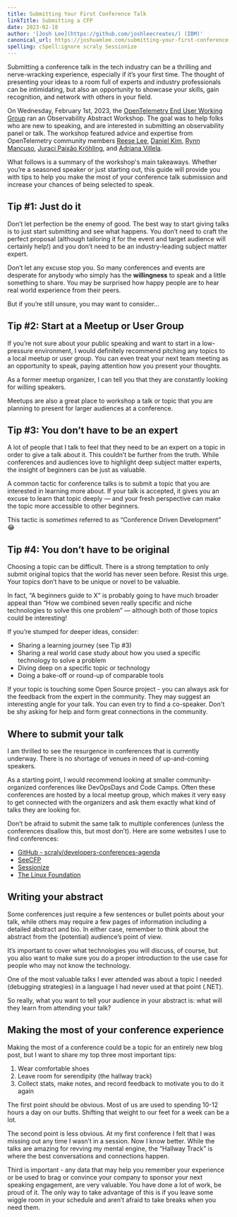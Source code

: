 ```yaml
---
title: Submitting Your First Conference Talk
linkTitle: Submitting a CFP
date: 2023-02-10
author: '[Josh Lee](https://github.com/joshleecreates/) (IBM)'
canonical_url: https://joshuamlee.com/submitting-your-first-conference-talk/
spelling: cSpell:ignore scraly Sessionize
---
```


Submitting a conference talk in the tech industry can be a thrilling and
nerve-wracking experience, especially if it’s your first time. The thought of
presenting your ideas to a room full of experts and industry professionals can
be intimidating, but also an opportunity to showcase your skills, gain
recognition, and network with others in your field.

On Wednesday, February 1st, 2023, the
[OpenTelemetry End User Working Group](/community/end-user/) ran an
Observability Abstract Workshop. The goal was to help folks who are new to
speaking, and are interested in submitting an observability panel or talk. The
workshop featured advice and expertise from OpenTelemetry community members
[Reese Lee](https://github.com/reese-lee),
[Daniel Kim](https://github.com/lazyplatypus),
[Rynn Mancuso](https://github.com/musingvirtual),
[Juraci Paixão Kröhling](https://github.com/jpkrohling), and
[Adriana Villela](https://github.com/avillela).

What follows is a summary of the workshop's main takeaways. Whether you’re a
seasoned speaker or just starting out, this guide will provide you with tips to
help you make the most of your conference talk submission and increase your
chances of being selected to speak.

## Tip #1: Just do it

Don’t let perfection be the enemy of good. The best way to start giving talks is
to just start submitting and see what happens. You don’t need to craft the
perfect proposal (although tailoring it for the event and target audience will
certainly help!) and you don’t need to be an industry-leading subject matter
expert.

Don’t let any excuse stop you. So many conferences and events are desperate for
anybody who simply has the **willingness** to speak and a little something to
share. You may be surprised how happy people are to hear real world experience
from their peers.

But if you’re still unsure, you may want to consider…

## Tip #2: Start at a Meetup or User Group

If you’re not sure about your public speaking and want to start in a
low-pressure environment, I would definitely recommend pitching any topics to a
local meetup or user group. You can even treat your next team meeting as an
opportunity to speak, paying attention how you present your thoughts.

As a former meetup organizer, I can tell you that they are constantly looking
for willing speakers.

Meetups are also a great place to workshop a talk or topic that you are planning
to present for larger audiences at a conference.

## Tip #3: You don’t have to be an expert

A lot of people that I talk to feel that they need to be an expert on a topic in
order to give a talk about it. This couldn’t be further from the truth. While
conferences and audiences love to highlight deep subject matter experts, the
insight of beginners can be just as valuable.

A common tactic for conference talks is to submit a topic that you are
interested in learning more about. If your talk is accepted, it gives you an
excuse to learn that topic deeply — and your fresh perspective can make the
topic more accessible to other beginners.

This tactic is _sometimes_ referred to as “Conference Driven Development” 😂

## Tip #4: You don’t have to be original

Choosing a topic can be difficult. There is a strong temptation to only submit
original topics that the world has never seen before. Resist this urge. Your
topics don’t have to be unique or novel to be valuable.

In fact, “A beginners guide to X” is probably going to have much broader appeal
than “How we combined seven really specific and niche technologies to solve this
one problem” — although both of those topics could be interesting!

If you’re stumped for deeper ideas, consider:

- Sharing a learning journey (see Tip #3)
- Sharing a real world case study about how you used a specific technology to
  solve a problem
- Diving deep on a specific topic or technology
- Doing a bake-off or round-up of comparable tools

If your topic is touching some Open Source project - you can always ask for the
feedback from the expert in the community. They may suggest an interesting angle
for your talk. You can even try to find a co-speaker. Don't be shy asking for
help and form great connections in the community.

## Where to submit your talk

I am thrilled to see the resurgence in conferences that is currently underway.
There is no shortage of venues in need of up-and-coming speakers.

As a starting point, I would recommend looking at smaller community-organized
conferences like DevOpsDays and Code Camps. Often these conferences are hosted
by a local meetup group, which makes it very easy to get connected with the
organizers and ask them exactly what kind of talks they are looking for.

Don’t be afraid to submit the same talk to multiple conferences (unless the
conferences disallow this, but most don’t). Here are some websites I use to find
conferences:

- [GitHub - scraly/developers-conferences-agenda](https://github.com/scraly/developers-conferences-agenda)
- [SeeCFP](https://seecfp.com/)
- [Sessionize](https://sessionize.com/)
- [The Linux Foundation](https://events.linuxfoundation.org/)

## Writing your abstract

Some conferences just require a few sentences or bullet points about your talk,
while others may require a few pages of information including a detailed
abstract and bio. In either case, remember to think about the abstract from the
(potential) audience’s point of view.

It’s important to cover what technologies you will discuss, of course, but you
also want to make sure you do a proper introduction to the use case for people
who may not know the technology.

One of the most valuable talks I ever attended was about a topic I needed
(debugging strategies) in a language I had never used at that point (.NET).

So really, what you want to tell your audience in your abstract is: what will
they learn from attending your talk?

## Making the most of your conference experience

Making the most of a conference could be a topic for an entirely new blog post,
but I want to share my top three most important tips:

1. Wear comfortable shoes
2. Leave room for serendipity (the hallway track)
3. Collect stats, make notes, and record feedback to motivate you to do it again

The first point should be obvious. Most of us are used to spending 10-12 hours a
day on our butts. Shifting that weight to our feet for a week can be a lot.

The second point is less obvious. At my first conference I felt that I was
missing out any time I wasn’t in a session. Now I know better. While the talks
are amazing for revving my mental engine, the “Hallway Track” is where the best
conversations and connections happen.

Third is important - any data that may help you remember your experience or be
used to brag or convince your company to sponsor your next speaking engagement,
are very valuable. You have done a lot of work, be proud of it. The only way to
take advantage of this is if you leave some wiggle room in your schedule and
aren’t afraid to take breaks when you need them.
